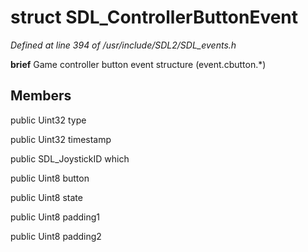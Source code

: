 # struct SDL_ControllerButtonEvent

*Defined at line 394 of /usr/include/SDL2/SDL_events.h*



**brief** Game controller button event structure (event.cbutton.*)



## Members

public Uint32 type

public Uint32 timestamp

public SDL_JoystickID which

public Uint8 button

public Uint8 state

public Uint8 padding1

public Uint8 padding2



